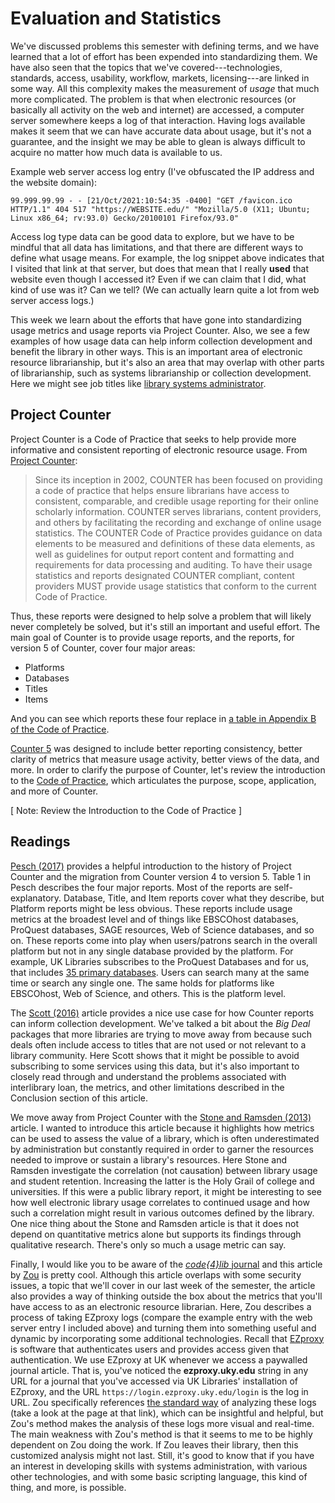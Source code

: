 # Evaluation and Statistics

We've discussed problems this semester with defining terms, and we have learned that a lot of effort has been expended into standardizing them. We have also seen that the topics that we've covered---technologies, standards, access, usability, workflow, markets, licensing---are linked in some way. All this complexity makes the measurement of *usage* that much more complicated. The problem is that when electronic resources (or basically all activity on the web and internet) are accessed, a computer server somewhere keeps a log of that interaction. Having logs available makes it seem that we can have accurate data about usage, but it's not a guarantee, and the insight we may be able to glean is always difficult to acquire no matter how much data is available to us.

Example web server access log entry (I've obfuscated the IP address and the website domain):

```
99.999.99.99 - - [21/Oct/2021:10:54:35 -0400] "GET /favicon.ico HTTP/1.1" 404 517 "https://WEBSITE.edu/" "Mozilla/5.0 (X11; Ubuntu; Linux x86_64; rv:93.0) Gecko/20100101 Firefox/93.0"
```

Access log type data can be good data to explore, but we have to be mindful that all data has limitations, and that there are different ways to define what usage means. For example, the log snippet above indicates that I visited that link at that server, but does that mean that I really **used** that website even though I accessed it? Even if we can claim that I did, what kind of use was it? Can we tell? (We can actually learn quite a lot from web server access logs.)

This week we learn about the efforts that have gone into standardizing usage metrics and usage reports via Project Counter. Also, we see a few examples of how usage data can help inform collection development and benefit the library in other ways. This is an important area of electronic resource librarianship, but it's also an area that may overlap with other parts of librarianship, such as systems librarianship or collection development. Here we might see job titles like [library systems administrator][lsadmin].

## Project Counter

Project Counter is a Code of Practice that seeks to help provide more informative and consistent reporting of electronic resource usage. From [Project Counter][projcounter]:

> Since its inception in 2002, COUNTER has been focused on providing a code of practice that helps ensure librarians have access to consistent, comparable, and credible usage reporting for their online scholarly information. COUNTER serves librarians, content providers, and others by facilitating the recording and exchange of online usage statistics. The COUNTER Code of Practice provides guidance on data elements to be measured and definitions of these data elements, as well as guidelines for output report content and formatting and requirements for data processing and auditing. To have their usage statistics and reports designated COUNTER compliant, content providers MUST provide usage statistics that conform to the current Code of Practice.

Thus, these reports were designed to help solve a problem that will likely never completely be solved, but it's still an important and useful effort. The main goal of Counter is to provide usage reports, and the reports, for version 5 of Counter, cover four major areas:

* Platforms
* Databases
* Titles
* Items

And you can see which reports these four replace in [a table in Appendix B of the Code of Practice][projcounterappb].

[Counter 5][counterv5] was designed to include better reporting consistency, better clarity of metrics that measure usage activity, better views of the data, and more. In order to clarify the purpose of Counter, let's review the introduction to the [Code of Practice][projcounter], which articulates the purpose, scope, application, and more of Counter.

[ Note: Review the Introduction to the Code of Practice ]

## Readings

[Pesch (2017)][pesch2017] provides a helpful introduction to the history of Project Counter and the migration from Counter version 4 to version 5. Table 1 in Pesch describes the four major reports. Most of the reports are self-explanatory. Database, Title, and Item reports cover what they describe, but Platform reports might be less obvious. These reports include usage metrics at the broadest level and of things like EBSCOhost databases, ProQuest databases, SAGE resources, Web of Science databases, and so on. These reports come into play when users/patrons search in the overall platform but not in any single database provided by the platform. For example, UK Libraries subscribes to the ProQuest Databases and for us, that includes [35 primary databases][proqdb]. Users can search many at the same time or search any single one. The same holds for platforms like EBSCOhost, Web of Science, and others. This is the platform level.

The [Scott (2016)][scott2016] article provides a nice use case for how Counter reports can inform collection development. We've talked a bit about the *Big Deal* packages that more libraries are trying to move away from because such deals often include access to titles that are not used or not relevant to a library community. Here Scott shows that it might be possible to avoid subscribing to some services using this data, but it's also important to closely read through and understand the problems associated with interlibrary loan, the metrics, and other limitations described in the Conclusion section of this article.

We move away from Project Counter with the [Stone and Ramsden (2013)][stone2013] article. I wanted to introduce this article because it highlights how metrics can be used to assess the value of a library, which is often underestimated by administration but constantly required in order to garner the resources needed to improve or sustain a library's resources. Here Stone and Ramsden investigate the correlation (not causation) between library usage and student retention. Increasing the latter is the Holy Grail of college and universities. If this were a public library report, it might be interesting to see how well electronic library usage correlates to continued usage and how such a correlation might result in various outcomes defined by the library. One nice thing about the Stone and Ramsden article is that it does not depend on quantitative metrics alone but supports its findings through qualitative research. There's only so much a usage metric can say.

Finally, I would like you to be aware of the [*code\{4\}lib* journal][code4lib] and this article by [Zou][zou] is pretty cool. Although this article overlaps with some security issues, a topic that we'll cover in our last week of the semester, the article also provides a way of thinking outside the box about the metrics that you'll have access to as an electronic resource librarian. Here, Zou describes a process of taking EZproxy logs (compare the example entry with the web server entry I included above) and turning them into something useful and dynamic by incorporating some additional technologies. Recall that [EZproxy][ezproxyex] is software that authenticates users and provides access given that authentication. We use EZproxy at UK whenever we access a paywalled journal article. That is, you've noticed the **ezproxy.uky.edu** string in any URL for a journal that you've accessed via UK Libraries' installation of EZproxy, and the URL ``https://login.ezproxy.uky.edu/login`` is the log in URL. Zou specifically references [the standard way][zou2] of analyzing these logs (take a look at the page at that link), which can be insightful and helpful, but Zou's method makes the analysis of these logs more visual and real-time. The main weakness with Zou's method is that it seems to me to be highly dependent on Zou doing the work. If Zou leaves their library, then this customized analysis might not last. Still, it's good to know that if you have an interest in developing skills with systems administration, with various other technologies, and with some basic scripting language, this kind of thing, and more, is possible.

[projcounter]:https://www.projectcounter.org/code-of-practice-five-sections/introduction-to-counter-code-of-practice-release-5/
[counterv5]:https://www.projectcounter.org/code-of-practice-five-sections/foreword/
[projcounterappb]:https://www.projectcounter.org/2448-2/
[pesch2017]:http://doi.org/10.1080/0361526X.2017.1391153
[proqdb]:https://www.proquest.com/databases/advanced?accountid=11836
[scott2016]:https://doi.org/10.1080/0361526X.2016.1165783
[stone2013]:https://doi.org/10.5860/crl12-406
[zou]:https://journal.code4lib.org/articles/10589
[zou2]:https://web.archive.org/web/20210716020704/https://acrl.ala.org/techconnect/post/analyzing-ezproxy-logs/
[lsadmin]:https://www.google.com/search?&q=library+systems+administrator
[ezproxyex]:https://www.oclc.org/en/ezproxy.html
[code4lib]:https://code4lib.org/
